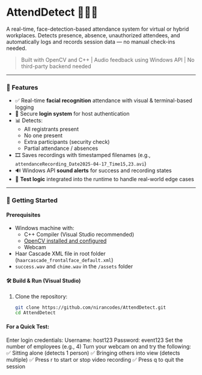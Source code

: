 # AttendDetect 🎥🧑‍💼

A real-time, face-detection-based attendance system for virtual or hybrid workplaces. Detects presence, absence, unauthorized attendees, and automatically logs and records session data — no manual check-ins needed.

> Built with OpenCV and C++ | Audio feedback using Windows API | No third-party backend needed

---

### 📌 Features

- ✅ Real-time **facial recognition** attendance with visual & terminal-based logging
- 🔐 Secure **login system** for host authentication
- 📊 Detects:  
  - All registrants present  
  - No one present  
  - Extra participants (security check)  
  - Partial attendance / absences  
- 🎞️ Saves recordings with timestamped filenames (e.g., `attendanceRecording_Date2025-04-17_Time15,23.avi`)
- 🔊 Windows API **sound alerts** for success and recording states
- 🧪 **Test logic** integrated into the runtime to handle real-world edge cases

---

### 🚀 Getting Started

#### Prerequisites

- Windows machine with:
  - C++ Compiler (Visual Studio recommended)
  - [OpenCV installed and configured](https://docs.opencv.org/)
  - Webcam
- Haar Cascade XML file in root folder (`haarcascade_frontalface_default.xml`)
- `success.wav` and `chime.wav` in the `/assets` folder

#### 🛠 Build & Run (Visual Studio)

1. Clone the repository:
   ```bash
   git clone https://github.com/nirancodes/AttendDetect.git
   cd AttendDetect

#### For a Quick Test: 
Enter login credentials:
Username: host123
Password: event123
Set the number of employees (e.g., 4)
Turn your webcam on and try the following:
✅ Sitting alone (detects 1 person)
✅ Bringing others into view (detects multiple)
✅ Press r to start or stop video recording
✅ Press q to quit the session
